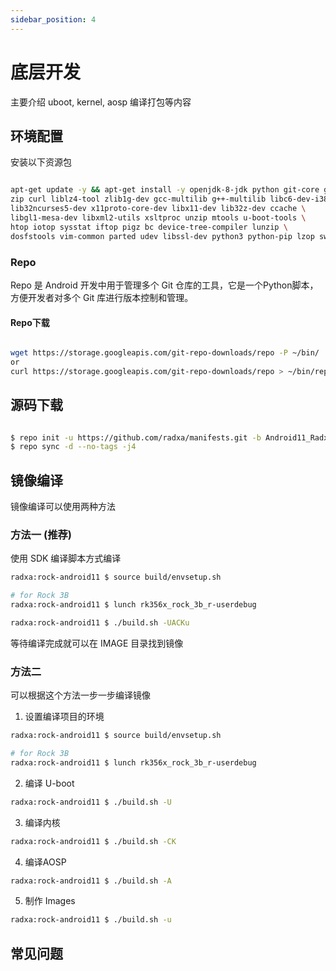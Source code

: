 ```yaml
---
sidebar_position: 4
---
```


# 底层开发

主要介绍 uboot, kernel, aosp 编译打包等内容

## 环境配置

安装以下资源包

```bash

apt-get update -y && apt-get install -y openjdk-8-jdk python git-core gnupg flex bison gperf build-essential \
zip curl liblz4-tool zlib1g-dev gcc-multilib g++-multilib libc6-dev-i386 \
lib32ncurses5-dev x11proto-core-dev libx11-dev lib32z-dev ccache \
libgl1-mesa-dev libxml2-utils xsltproc unzip mtools u-boot-tools \
htop iotop sysstat iftop pigz bc device-tree-compiler lunzip \
dosfstools vim-common parted udev libssl-dev python3 python-pip lzop swig

```

### Repo

Repo 是 Android 开发中用于管理多个 Git 仓库的工具，它是一个Python脚本，方便开发者对多个 Git 库进行版本控制和管理。

#### Repo下载

```bash

wget https://storage.googleapis.com/git-repo-downloads/repo -P ~/bin/
or
curl https://storage.googleapis.com/git-repo-downloads/repo > ~/bin/repo

```

## 源码下载

```bash

$ repo init -u https://github.com/radxa/manifests.git -b Android11_Radxa_rk12 -m rockchip-r-release.xml
$ repo sync -d --no-tags -j4

```

## 镜像编译

镜像编译可以使用两种方法

### 方法一 (**推荐**)

使用 SDK 编译脚本方式编译

```bash
radxa:rock-android11 $ source build/envsetup.sh

# for Rock 3B
radxa:rock-android11 $ lunch rk356x_rock_3b_r-userdebug

radxa:rock-android11 $ ./build.sh -UACKu

```

等待编译完成就可以在 IMAGE 目录找到镜像

### 方法二

可以根据这个方法一步一步编译镜像

1. 设置编译项目的环境

```bash
radxa:rock-android11 $ source build/envsetup.sh

# for Rock 3B
radxa:rock-android11 $ lunch rk356x_rock_3b_r-userdebug
```

2. 编译 U-boot

```bash
radxa:rock-android11 $ ./build.sh -U
```

3. 编译内核

```bash
radxa:rock-android11 $ ./build.sh -CK
```

4. 编译AOSP

```bash
radxa:rock-android11 $ ./build.sh -A
```

5. 制作 Images

```bash
radxa:rock-android11 $ ./build.sh -u
```

## 常见问题
